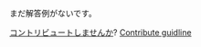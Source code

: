 
まだ解答例がないです。

[コントリビュートしませんか](https://github.com/BFEdev/BFE.dev-solutions/blob/main/problem/implement-a-queue-by-using-stack_ja.md)?  [Contribute guidline](https://github.com/BFEdev/BFE.dev-solutions#how-to-contribute)
